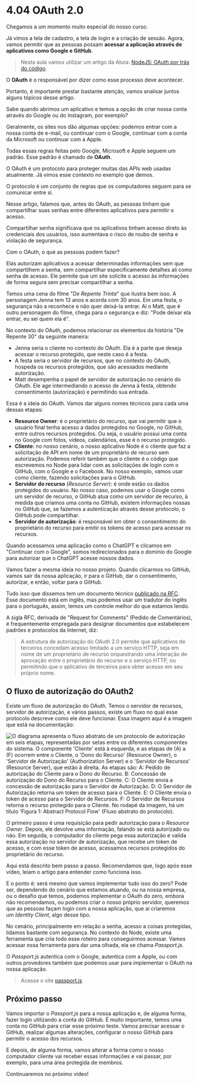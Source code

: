 # 4.04 OAuth 2.0

Chegamos a um momento muito especial do nosso curso.

Já vimos a tela de cadastro, a tela de login e a criação de sessão. Agora, vamos permitir que as pessoas possam **acessar a aplicação através de aplicativos como Google e GitHub**.

> Nesta aula vamos utilizar um artigo da Alura: [NodeJS: OAuth por trás do código](https://www.alura.com.br/artigos/oauth2-nodejs).

O **OAuth** é o responsável por dizer como esse processo deve acontecer.

Portanto, é importante prestar bastante atenção, vamos analisar juntos alguns tópicos desse artigo.

Sabe quando abrimos um aplicativo e temos a opção de criar nossa conta através do Google ou do Instagram, por exemplo?

Geralmente, os sites nos dão algumas opções: podemos entrar com a nossa conta de e-mail, ou continuar com o Google, continuar com a conta da Microsoft ou continuar com a Apple.

Todas essas regras feitas pelo Google, Microsoft e Apple seguem um padrão. Esse padrão é chamado de **OAuth**.

O OAuth é um protocolo para proteger muitas das APIs web usadas atualmente. Já vimos esse contexto no exemplo que demos.

O protocolo é um conjunto de regras que os computadores seguem para se comunicar entre si.

Nesse artigo, falamos que, antes do OAuth, as pessoas tinham que compartilhar suas senhas entre diferentes aplicativos para permitir o acesso.

Compartilhar senha significava que os aplicativos tinham acesso direto às credenciais dos usuários, isso aumentava o risco de roubo de senha e violação de segurança.

Com o OAuth, o que as pessoas podem fazer?

Elas autorizam aplicativos a acessar determinadas informações sem que compartilhem a senha, sem compartilhar especificamente detalhes ali como senha de acesso. Ele permite que um site solicite o acesso às informações de forma segura sem precisar compartilhar a senha.

Temos uma cena do filme "_De Repente Trinta_" que ilustra bem isso. A personagem Jenna tem 13 anos e acorda com 30 anos. Em uma festa, o segurança não a reconhece e não quer deixá-la entrar. Aí o Matt, que é outro personagem do filme, chega para o segurança e diz: "Pode deixar ela entrar, eu sei quem ela é".

No contexto do OAuth, podemos relacionar os elementos da história "De Repente 30" da seguinte maneira:

- Jenna seria o cliente no contexto do OAuth. Ela é a parte que deseja acessar o recurso protegido, que neste caso é a festa.
- A festa seria o servidor de recursos, que no contexto do OAuth, hospeda os recursos protegidos, que são acessados mediante autorização.
- Matt desempenha o papel de servidor de autorização no cenário do OAuth. Ele age intermediando o acesso de Jenna à festa, obtendo consentimento (autorização) e permitindo sua entrada.

Essa é a ideia do OAuth. Vamos dar alguns nomes técnicos para cada uma dessas etapas:

- **Resource Owner**: é o proprietário do recurso, que vai permitir que o usuário final tenha acesso a dados protegidos no Google, no GitHub, entre outros recursos protegidos. Ou seja, o usuário possui uma conta no Google com fotos, vídeos, calendários, esse é o recurso protegido.
- **Cliente**: no nosso cenário, o nosso aplicativo Node é o cliente que faz a solicitação de API em nome de um proprietário de recurso sem autorização. Podemos referir também que o cliente é o código que escrevemos no Node para lidar com as solicitações de login com o GitHub, com o Google e o Facebook. No nosso exemplo, vamos usar como cliente, fazendo solicitações para o GitHub.
- **Servidor do recurso** (_Resource Server_): é onde estão os dados protegidos do usuário. No nosso caso, podemos usar o Google como um servidor de recurso, o GitHub atua como um servidor de recurso, à medida que criamos uma conta no GitHub, existem informações nossas no GitHub que, se fazemos a autenticação através desse protocolo, o GitHub pode compartilhar.
- **Servidor de autorização**: é responsável em obter o consentimento do proprietário do recurso para emitir os tokens de acesso para acessar os recursos.

Quando acessamos uma aplicação como o ChatGPT e clicamos em "Continuar com o Google", somos redirecionados para o domínio do Google para autorizar que o ChatGPT acesse nossos dados.

Vamos fazer a mesma ideia no nosso projeto. Quando clicarmos no GitHub, vamos sair da nossa aplicação, ir para o GitHub, dar o consentimento, autorizar, e então, voltar para o GitHub.

Tudo isso que dissemos tem um documento técnico [publicado na RFC](https://datatracker.ietf.org/doc/html/rfc6749). Esse documento está em inglês, mas podemos usar um tradutor do inglês para o português, assim, temos um controle melhor do que estamos lendo.

A sigla RFC, derivada de "Request for Comments" (Pedido de Comentários), é frequentemente empregada para designar documentos que estabelecem padrões e protocolos da Internet, diz:

> A estrutura de autorização do OAuth 2.0 permite que aplicativos de terceiros concedam acesso limitado a um serviço HTTP, seja em nome de um proprietário de recurso orquestrando uma interação de aprovação entre o proprietário do recurso e o serviço HTTP, ou permitindo que o aplicativo de terceiros para obter acesso em seu próprio nome.

## O fluxo de autorização do OAuth2

Existe um fluxo de autorização do OAuth. Temos o servidor de recursos, servidor de autorização, e vários passos, existe um fluxo no qual esse protocolo descreve como ele deve funcionar. Essa imagem aqui é a imagem que está na documentação:

![O diagrama apresenta o fluxo abstrato de um protocolo de autorização em seis etapas, representadas por setas entre os diferentes componentes do sistema. O componente 'Cliente' está à esquerda, e as etapas de (A) a (F) ocorrem entre o Cliente, o 'Dono do Recurso' (Resource Owner), o 'Servidor de Autorização' (Authorization Server) e o 'Servidor de Recursos' (Resource Server), que estão à direita. As etapas são: A: Pedido de autorização do Cliente para o Dono do Recurso.
B: Concessão de autorização do Dono do Recurso para o Cliente.
C: O Cliente envia a concessão de autorização para o Servidor de Autorização.
D: O Servidor de Autorização retorna um token de acesso para o Cliente.
E: O Cliente envia o token de acesso para o Servidor de Recursos.
F: O Servidor de Recursos retorna o recurso protegido para o Cliente. No rodapé da imagem, há um título 'Figura 1: Abstract Protocol Flow' (Fluxo abstrato do protocolo).](https://cdn1.gnarususercontent.com.br/1/563692/43874f49-9e70-4966-8b15-b820ef70fbd9.png)

O primeiro passo é uma requisição para pedir autorização para o _Resource Owner_. Depois, ele devolve uma informação, falando se está autorizado ou não. Em seguida, o computador do cliente pega essa autorização e valida essa autorização no servidor de autorização, que recebe um token de acesso, e com esse token de acesso, acessamos recursos protegidos do proprietário do recurso.

Aqui está descrito bem passo a passo. Recomendamos que, logo após esse vídeo, leiam o artigo para entender como funciona isso.

E o ponto é: será mesmo que vamos implementar tudo isso do zero? Pode ser, dependendo do cenário que estamos atuando, ou na nossa empresa, ou o desafio que temos, podemos implementar o OAuth do zero, embora não recomendamos, ou podemos criar o nosso próprio servidor, queremos que as pessoas façam login com a nossa aplicação, que aí criaremos um _Identity Client_, algo desse tipo.

No cenário, principalmente em relação a senha, acesso a coisas protegidas, lidamos bastante com segurança. No contexto do Node, existe uma ferramenta que cria todo esse roteiro para conseguirmos acessar. Vamos acessar essa ferramenta para dar uma olhada, ela se chama _Passport.js_.

O _Passport.js_ autentica com o Google, autentica com a Apple, ou com outros provedores também que podemos usar para implementar o OAuth na nossa aplicação.

> Acesse o site [passport.js](https://www.passportjs.org/)

## Próximo passo

Vamos importar o _Passport.js_ para a nossa aplicação e, de alguma forma, fazer login utilizando a conta do GitHub. É muito importante, temos uma conta no GitHub para criar esse próximo teste. Vamos precisar acessar o GitHub, realizar algumas alterações, configurar o nosso GitHub para permitir o acesso dos recursos.

E depois, de alguma forma, vamos alterar a forma como o nosso computador cliente vai receber essas informações e vai passar, por exemplo, para uma área protegida de membros.

Continuaremos no próximo vídeo!